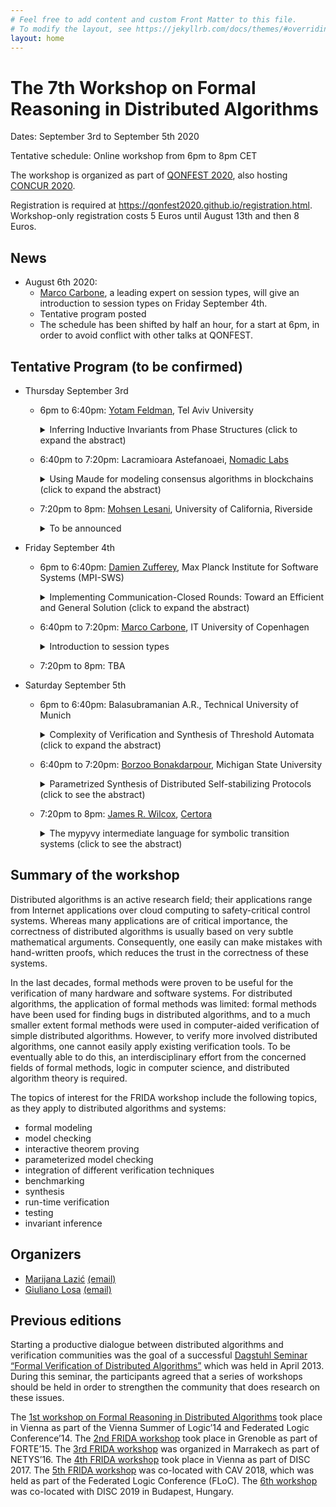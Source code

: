 ```yaml
---
# Feel free to add content and custom Front Matter to this file.
# To modify the layout, see https://jekyllrb.com/docs/themes/#overriding-theme-defaults
layout: home
---
```


# The 7th Workshop on Formal Reasoning in Distributed Algorithms

Dates: September 3rd to September 5th 2020

Tentative schedule: Online workshop from 6pm to 8pm CET

The workshop is organized as part of [QONFEST 2020](http://qonfest2020.conf.tuwien.ac.at/), also hosting [CONCUR 2020](https://concur2020.forsyte.at/).

Registration is required at <https://qonfest2020.github.io/registration.html>.
Workshop-only registration costs 5 Euros until August 13th and then 8 Euros.

## News

* August 6th 2020:
  * [Marco Carbone](https://www.itu.dk/people/maca/), a leading expert on session types, will give an introduction
    to session types on Friday September 4th.
  * Tentative program posted
  * The schedule has been shifted by half an hour, for a start at 6pm, in order
    to avoid conflict with other talks at QONFEST.

## Tentative Program (to be confirmed)

* Thursday September 3rd
  - 6pm to 6:40pm: [Yotam Feldman](https://www.cs.tau.ac.il/research/yotam.feldman/), Tel Aviv University
    <details>
    <summary>Inferring Inductive Invariants from Phase Structures (click to expand the abstract)</summary>
      <br>
      <p>
      Infinite-state systems such as distributed protocols are challenging to verify using interactive theorem provers or automatic verification tools. Of these techniques, deductive verification is highly expressive but requires the user to annotate the system with inductive invariants. To relieve the user from this labor-intensive and challenging task, invariant inference aims to find inductive invariants automatically. Unfortunately, when applied to infinite-state systems such as distributed protocols, existing inference techniques often diverge, which greatly limits their applicability.
      </p>

      <p>
      This work proposes user-guided invariant inference based on phase invariants, which capture the different logical phases of the protocol. The user conveys their intuition by specifying a phase structure, an automaton with edges labeled by program transitions; the tool automatically infers assertions that hold in the automaton's states, resulting in a full safety proof. The additional structure of phases provides guidance to the inference procedure about how to find an invariant.
      </p>

      <p>
      Our results show that user guidance by phase structures facilitates successful inference beyond the state of the art. We find that phase structures are pleasantly well matched to the intuitive reasoning routinely used by domain experts to understand why distributed protocols are correct, so that providing a phase structure reuses this existing intuition.
      </p>

    </details>

  * 6:40pm to 7:20pm: Lacramioara Astefanoaei, [Nomadic Labs](https://nomadic-labs.com/)
    <details>
    <summary>Using Maude for modeling consensus algorithms in blockchains (click to expand the abstract)</summary>

      <br>
      <p>
      Recently, formal methods are increasingly being used in the blockchain
      space to gain confidence in the underlying consensus algorithms. In this
      talk, i would like to share with you some early experiments showing how
      Maude strategy language can effectively help to better understand
      consensus logic.
      </p>
    </details>
  * 7:20pm to 8pm: [Mohsen Lesani](https://www.cs.ucr.edu/~lesani/), University of California, Riverside
    <details>
    <summary>To be announced</summary>
    </details>
* Friday September 4th
  * 6pm to 6:40pm: [Damien Zufferey](https://dzufferey.github.io/), Max Planck Institute for Software Systems (MPI-SWS)
    <details>
    <summary>Implementing Communication-Closed Rounds: Toward an Efficient and General Solution (click to expand the abstract)</summary>

      <br>
      <p>
      Implementing fault-tolerant distributed algorithms (FTDA) is difficult and error-prone. Verifying the implementation of one of these algorithms is even harder. The PSync project started as a way of simplifying the verification of FTDA by implementing a round model (Heard-Of model). While PSync simplifies an FTDA implementation, the abstraction has a performance cost and the runtime fixes the fault-model (partially synchronous networks.)
      </p>
      <p>
      In the first part of this talk, I will describe how PSync is implemented and the solutions we found to offer decent performances. However, some common optimizations are the combination of the communication pattern of the algorithm and the fault model. Such optimization are not possible in PSync as the runtime has to work for all possible algorithms. In the second part, I will discuss how we took the lessons from PSync to extend the model to give the user more control over the round abstraction. Our goal is to have a configurable runtime system for the Heard-Of model that can be deployed with a variety of settings, including Byzantine faults, and enable optimization which depends on the interplay of the FTDA, the fault model, and the deployment conditions.
      </p>
      <p>
      This is based on ongoing work with Cezara Dragoi and Josef Widder.
      </p>
    </details>
  * 6:40pm to 7:20pm: [Marco Carbone](https://www.itu.dk/people/maca/), IT University of Copenhagen
    <details>
    <summary>Introduction to session types</summary>
    </details>
  * 7:20pm to 8pm: TBA
* Saturday September 5th
  * 6pm to 6:40pm: Balasubramanian A.R., Technical University of Munich
    <details>
    <summary>Complexity of Verification and Synthesis of Threshold Automata (click to expand the abstract)</summary>

      <br>
      <p>
      Threshold automata are a formalism for modeling and analyzing
      fault-tolerant distributed algorithms, recently introduced by Konnov,
      Veith, and Widder, describing protocols executed by a fixed but
      arbitrary number of processes.
      </p>
      <p>
      We conduct the first systematic study of the complexity of verification
      and synthesis problems for threshold automata.
      We prove that the coverability, reachability, safety, and liveness
      problems are NP-complete, and that the bounded synthesis problem is
      Σₚ² complete.
      </p>
      <p>
      A key to our results is a novel characterization of the reachability
      relation of a threshold automaton as an existential Presburger formula.
      The characterization also leads to novel verification and synthesis
      algorithms. We report on an implementation and provide experimental
      results.
      </p>

    </details>
  * 6:40pm to 7:20pm: [Borzoo Bonakdarpour](http://web.cs.iastate.edu/~borzoo/), Michigan State University
    <details>
    <summary>Parametrized Synthesis of Distributed Self-stabilizing Protocols (click to see the abstract)</summary>

      <br>
      <p>
      Program synthesis is often called the "holy grail" of computer science, as it enables users to refrain from error-prone software development process and focus on only analyzing the intended behavior of the system. Thus, program synthesis exhibits its power in automatic generation of intricate and complex parts of a system as well as in repetitive programming tasks, and bringing the power of programming to the average computer user who may not possess sophisticated programming skills. A particular area where program synthesis can play a central role is in distributed systems due to their inherent complex nature. This talk will present our recent results and breakthroughs in synthesizing parameterized distributed self-stabilizing algorithms.
      </p>

    </details>
  * 7:20pm to 8pm: [James R. Wilcox](https://jamesrwilcox.com/), [Certora](https://certora.com/)
    <details>
    <summary>The mypyvy intermediate language for symbolic transition systems (click to see the abstract)</summary>

      <br>
      <p>
      mypyvy is a straightforward modeling language for representing transition systems in first-order logic that supports verification and invariant inference. Once a transition system has been expressed in mypyvy, users can state safety properties of the system and prove them by giving a sufficiently strong inductive invariant. However, mypyvy's primary purpose is not to support manual verification, but rather to support research on invariant inference algorithms that automatically construct an inductive invariant given the safety property. We have implemented several state-of-the-art invariant inference algorithms in mypyvy and used them to automatically verify challenging examples from the distributed systems literature, such as sophisticated variants of Paxos. This talk will be a tutorial introduction to this style of verification and invariant inference in mypyvy and will include live demos.
      </p>
    </details>


## Summary of the workshop

Distributed algorithms is an active research field; their applications range
from Internet applications over cloud computing to safety-critical control
systems. Whereas many applications are of critical importance, the correctness
of distributed algorithms is usually based on very subtle mathematical
arguments. Consequently, one easily can make mistakes with hand-written proofs,
which reduces the trust in the correctness of these systems.

In the last decades, formal methods were proven to be useful for the
verification of many hardware and software systems. For distributed algorithms,
the application of formal methods was limited: formal methods have been used
for finding bugs in distributed algorithms, and to a much smaller extent formal
methods were used in computer-aided verification of simple distributed
algorithms. However, to verify more involved distributed algorithms, one cannot
easily apply existing verification tools. To be eventually able to do this, an
interdisciplinary effort from the concerned fields of formal methods, logic in
computer science, and distributed algorithm theory is required.

The topics of interest for the FRIDA workshop include the following topics, as
they apply to distributed algorithms and systems:

* formal modeling
* model checking
* interactive theorem proving
* parameterized model checking
* integration of different verification techniques
* benchmarking
* synthesis
* run-time verification
* testing
* invariant inference


## Organizers

* [Marijana Lazić](https://www7.in.tum.de/~lazic/) [(email)](mailto:lazic@in.tum.de)
* [Giuliano Losa](https://www.losa.fr/) [(email)](mailto:giuliano@galois.com)

## Previous editions

Starting a productive dialogue between distributed algorithms and verification
communities was the goal of a successful [Dagstuhl Seminar “Formal Verification
of Distributed Algorithms”](https://www.dagstuhl.de/en/program/calendar/semhp/?semnr=13141)
which was held in April 2013. During this seminar,
the participants agreed that a series of workshops should be held in order to
strengthen the community that does research on these issues.

The [1st workshop on Formal Reasoning in Distributed
Algorithms](https://easychair.org/smart-program/VSL2014/FRIDA-index.html)
took place in Vienna as part of the Vienna Summer of Logic’14 and Federated
Logic Conference’14.
The [2nd FRIDA workshop](http://discotec2015.inria.fr/workshops/frida-2015/)
took place in Grenoble as part of FORTE’15.
The [3rd FRIDA workshop](https://forsyte.at/events/frida2016/)
was organized in Marrakech as part of NETYS’16.
The [4th FRIDA workshop](https://forsyte.at/events/frida2017/)
took place in Vienna as part of DISC 2017.
The [5th FRIDA workshop](https://forsyte.at/events/frida2018/) was
co-located with CAV 2018, which was held as part of the
Federated Logic Conference (FLoC).
The [6th workshop](https://team.inria.fr/veridis/events/frida2019/) was
co-located with DISC 2019 in Budapest, Hungary.
